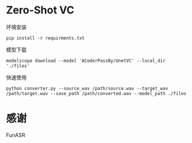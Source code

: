 # Zero-Shot VC

环境安装

```shell
pip install -r requirments.txt

```

模型下载

```shell
modelscope download --model 'ACoderPassBy/UnetVC' --local_dir './files'

```

快速使用

```shell
python converter.py --source_wav /path/source.wav --target_wav /path/target.wav --save_path /path/converted.wav --model_path ./files
```


# 感谢

FunASR

